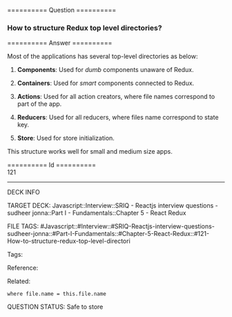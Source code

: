 ========== Question ==========  

### How to structure Redux top level directories?  

========== Answer ==========  

Most of the applications has several top-level directories as below:

1.  **Components**: Used for _dumb_ components unaware of Redux.

2.  **Containers**: Used for _smart_ components connected to Redux.

3.  **Actions**: Used for all action creators, where file names correspond to part of the app.

4.  **Reducers**: Used for all reducers, where files name correspond to state key.

5.  **Store**: Used for store initialization.

This structure works well for small and medium size apps.

========== Id ==========  
121

---

DECK INFO

TARGET DECK: Javascript::Interview::SRIQ - Reactjs interview questions - sudheer jonna::Part I - Fundamentals::Chapter 5 - React Redux

FILE TAGS: #Javascript::#Interview::#SRIQ-Reactjs-interview-questions-sudheer-jonna::#Part-I-Fundamentals::#Chapter-5-React-Redux::#121-How-to-structure-redux-top-level-directori

Tags:

Reference:

Related:

```dataview
where file.name = this.file.name
```
QUESTION STATUS: Safe to store
